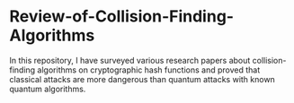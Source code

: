 # Review-of-Collision-Finding-Algorithms
 In this repository, I have surveyed various research papers about collision-finding algorithms on cryptographic  hash functions and proved that classical attacks are more dangerous than quantum attacks with known quantum algorithms. 

